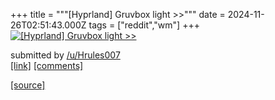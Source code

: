 +++
title = """[Hyprland] Gruvbox light >>"""
date = 2024-11-26T02:51:43.000Z
tags = ["reddit","wm"]
+++
[![[Hyprland] Gruvbox light >>](https://preview.redd.it/oz09c1vws53e1.png?width=640&crop=smart&auto=webp&s=423a7e52fbdfda5f3c963239c28b2185dc1c33b1 "[Hyprland] Gruvbox light >>")](https://www.reddit.com/r/unixporn/comments/1h01moc/hyprland_gruvbox_light/)

submitted by [/u/Hrules007](https://www.reddit.com/user/Hrules007)  
[\[link\]](https://i.redd.it/oz09c1vws53e1.png) [\[comments\]](https://www.reddit.com/r/unixporn/comments/1h01moc/hyprland_gruvbox_light/)

[[source]](https://www.reddit.com/r/unixporn/comments/1h01moc/hyprland_gruvbox_light/)
